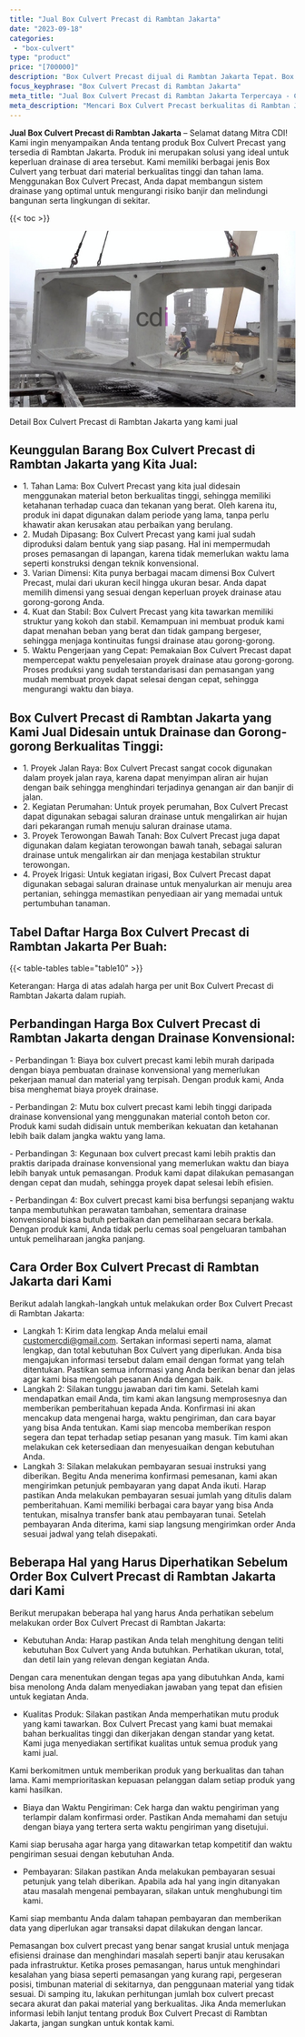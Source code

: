 ```yaml
---
title: "Jual Box Culvert Precast di Rambtan Jakarta"
date: "2023-09-18"
categories:
 - "box-culvert"
type: "product"
price: "[700000]"
description: "Box Culvert Precast dijual di Rambtan Jakarta Tepat. Box Culvert Precast unggulan untuk kebutuhan konstruksi dengan performa superior. Konsultasikan kebutuhan Anda sekarang."
focus_keyphrase: "Box Culvert Precast di Rambtan Jakarta"
meta_title: "Jual Box Culvert Precast di Rambtan Jakarta Terpercaya - CDI"
meta_description: "Mencari Box Culvert Precast berkualitas di Rambtan Jakarta? Layanan profesional kami siap membantu dengan solusi terbaik. Klik untuk penawaran istimewa."
---
```


**Jual Box Culvert Precast di Rambtan Jakarta** – Selamat datang Mitra CDI! Kami ingin menyampaikan Anda tentang produk Box Culvert Precast yang tersedia di Rambtan Jakarta. Produk ini merupakan solusi yang ideal untuk keperluan drainase di area tersebut. Kami memiliki berbagai jenis Box Culvert yang terbuat dari material berkualitas tinggi dan tahan lama. Menggunakan Box Culvert Precast, Anda dapat membangun sistem drainase yang optimal untuk mengurangi risiko banjir dan melindungi bangunan serta lingkungan di sekitar.

{{< toc >}}

![Jual Box Culvert Precast di Rambtan Jakarta](/images/box-culvert/box-culvert-13.jpg)

Detail Box Culvert Precast di Rambtan Jakarta yang kami jual 

## Keunggulan Barang Box Culvert Precast di Rambtan Jakarta yang Kita Jual:

*   1\. Tahan Lama: Box Culvert Precast yang kita jual didesain menggunakan material beton berkualitas tinggi, sehingga memiliki ketahanan terhadap cuaca dan tekanan yang berat. Oleh karena itu, produk ini dapat digunakan dalam periode yang lama, tanpa perlu khawatir akan kerusakan atau perbaikan yang berulang.
*   2\. Mudah Dipasang: Box Culvert Precast yang kami jual sudah diproduksi dalam bentuk yang siap pasang. Hal ini mempermudah proses pemasangan di lapangan, karena tidak memerlukan waktu lama seperti konstruksi dengan teknik konvensional.
*   3\. Varian Dimensi: Kita punya berbagai macam dimensi Box Culvert Precast, mulai dari ukuran kecil hingga ukuran besar. Anda dapat memilih dimensi yang sesuai dengan keperluan proyek drainase atau gorong-gorong Anda.
*   4\. Kuat dan Stabil: Box Culvert Precast yang kita tawarkan memiliki struktur yang kokoh dan stabil. Kemampuan ini membuat produk kami dapat menahan beban yang berat dan tidak gampang bergeser, sehingga menjaga kontinuitas fungsi drainase atau gorong-gorong.
*   5\. Waktu Pengerjaan yang Cepat: Pemakaian Box Culvert Precast dapat mempercepat waktu penyelesaian proyek drainase atau gorong-gorong. Proses produksi yang sudah terstandarisasi dan pemasangan yang mudah membuat proyek dapat selesai dengan cepat, sehingga mengurangi waktu dan biaya.

## Box Culvert Precast di Rambtan Jakarta yang Kami Jual Didesain untuk Drainase dan Gorong-gorong Berkualitas Tinggi:

*   1\. Proyek Jalan Raya: Box Culvert Precast sangat cocok digunakan dalam proyek jalan raya, karena dapat menyimpan aliran air hujan dengan baik sehingga menghindari terjadinya genangan air dan banjir di jalan.
*   2\. Kegiatan Perumahan: Untuk proyek perumahan, Box Culvert Precast dapat digunakan sebagai saluran drainase untuk mengalirkan air hujan dari pekarangan rumah menuju saluran drainase utama.
*   3\. Proyek Terowongan Bawah Tanah: Box Culvert Precast juga dapat digunakan dalam kegiatan terowongan bawah tanah, sebagai saluran drainase untuk mengalirkan air dan menjaga kestabilan struktur terowongan.
*   4\. Proyek Irigasi: Untuk kegiatan irigasi, Box Culvert Precast dapat digunakan sebagai saluran drainase untuk menyalurkan air menuju area pertanian, sehingga memastikan penyediaan air yang memadai untuk pertumbuhan tanaman.

## Tabel Daftar Harga Box Culvert Precast di Rambtan Jakarta Per Buah:

{{< table-tables table="table10" >}}

Keterangan: Harga di atas adalah harga per unit Box Culvert Precast di Rambtan Jakarta dalam rupiah.

## Perbandingan Harga Box Culvert Precast di Rambtan Jakarta dengan Drainase Konvensional:

\- Perbandingan 1: Biaya box culvert precast kami lebih murah daripada dengan biaya pembuatan drainase konvensional yang memerlukan pekerjaan manual dan material yang terpisah. Dengan produk kami, Anda bisa menghemat biaya proyek drainase.

\- Perbandingan 2: Mutu box culvert precast kami lebih tinggi daripada drainase konvensional yang menggunakan material contoh beton cor. Produk kami sudah didisain untuk memberikan kekuatan dan ketahanan lebih baik dalam jangka waktu yang lama.

\- Perbandingan 3: Kegunaan box culvert precast kami lebih praktis dan praktis daripada drainase konvensional yang memerlukan waktu dan biaya lebih banyak untuk pemasangan. Produk kami dapat dilakukan pemasangan dengan cepat dan mudah, sehingga proyek dapat selesai lebih efisien.

\- Perbandingan 4: Box culvert precast kami bisa berfungsi sepanjang waktu tanpa membutuhkan perawatan tambahan, sementara drainase konvensional biasa butuh perbaikan dan pemeliharaan secara berkala. Dengan produk kami, Anda tidak perlu cemas soal pengeluaran tambahan untuk pemeliharaan jangka panjang.

## Cara Order Box Culvert Precast di Rambtan Jakarta dari Kami

Berikut adalah langkah-langkah untuk melakukan order Box Culvert Precast di Rambtan Jakarta:

*   Langkah 1: Kirim data lengkap Anda melalui email customercdi@gmail.com. Sertakan informasi seperti nama, alamat lengkap, dan total kebutuhan Box Culvert yang diperlukan.
Anda bisa mengajukan informasi tersebut dalam email dengan format yang telah ditentukan. Pastikan semua informasi yang Anda berikan benar dan jelas agar kami bisa mengolah pesanan Anda dengan baik.
*   Langkah 2: Silakan tunggu jawaban dari tim kami. Setelah kami mendapatkan email Anda, tim kami akan langsung memprosesnya dan memberikan pemberitahuan kepada Anda. Konfirmasi ini akan mencakup data mengenai harga, waktu pengiriman, dan cara bayar yang bisa Anda tentukan.
Kami siap mencoba memberikan respon segera dan tepat terhadap setiap pesanan yang masuk. Tim kami akan melakukan cek ketersediaan dan menyesuaikan dengan kebutuhan Anda.
*   Langkah 3: Silakan melakukan pembayaran sesuai instruksi yang diberikan. Begitu Anda menerima konfirmasi pemesanan, kami akan mengirimkan petunjuk pembayaran yang dapat Anda ikuti. Harap pastikan Anda melakukan pembayaran sesuai jumlah yang ditulis dalam pemberitahuan.
Kami memiliki berbagai cara bayar yang bisa Anda tentukan, misalnya transfer bank atau pembayaran tunai. Setelah pembayaran Anda diterima, kami siap langsung mengirimkan order Anda sesuai jadwal yang telah disepakati.

## Beberapa Hal yang Harus Diperhatikan Sebelum Order Box Culvert Precast di Rambtan Jakarta dari Kami

Berikut merupakan beberapa hal yang harus Anda perhatikan sebelum melakukan order Box Culvert Precast di Rambtan Jakarta:

*   Kebutuhan Anda: Harap pastikan Anda telah menghitung dengan teliti kebutuhan Box Culvert yang Anda butuhkan. Perhatikan ukuran, total, dan detil lain yang relevan dengan kegiatan Anda.

Dengan cara menentukan dengan tegas apa yang dibutuhkan Anda, kami bisa menolong Anda dalam menyediakan jawaban yang tepat dan efisien untuk kegiatan Anda.
*   Kualitas Produk: Silakan pastikan Anda memperhatikan mutu produk yang kami tawarkan. Box Culvert Precast yang kami buat memakai bahan berkualitas tinggi dan dikerjakan dengan standar yang ketat. Kami juga menyediakan sertifikat kualitas untuk semua produk yang kami jual.

Kami berkomitmen untuk memberikan produk yang berkualitas dan tahan lama. Kami memprioritaskan kepuasan pelanggan dalam setiap produk yang kami hasilkan.
*   Biaya dan Waktu Pengiriman: Cek harga dan waktu pengiriman yang terlampir dalam konfirmasi order. Pastikan Anda memahami dan setuju dengan biaya yang tertera serta waktu pengiriman yang disetujui.

Kami siap berusaha agar harga yang ditawarkan tetap kompetitif dan waktu pengiriman sesuai dengan kebutuhan Anda.
*   Pembayaran: Silakan pastikan Anda melakukan pembayaran sesuai petunjuk yang telah diberikan. Apabila ada hal yang ingin ditanyakan atau masalah mengenai pembayaran, silakan untuk menghubungi tim kami.

Kami siap membantu Anda dalam tahapan pembayaran dan memberikan data yang diperlukan agar transaksi dapat dilakukan dengan lancar.

Pemasangan box culvert precast yang benar sangat krusial untuk menjaga efisiensi drainase dan menghindari masalah seperti banjir atau kerusakan pada infrastruktur. Ketika proses pemasangan, harus untuk menghindari kesalahan yang biasa seperti pemasangan yang kurang rapi, pergeseran posisi, timbunan material di sekitarnya, dan penggunaan material yang tidak sesuai. Di samping itu, lakukan perhitungan jumlah box culvert precast secara akurat dan pakai material yang berkualitas. Jika Anda memerlukan informasi lebih lanjut tentang produk Box Culvert Precast di Rambtan Jakarta, jangan sungkan untuk kontak kami.
